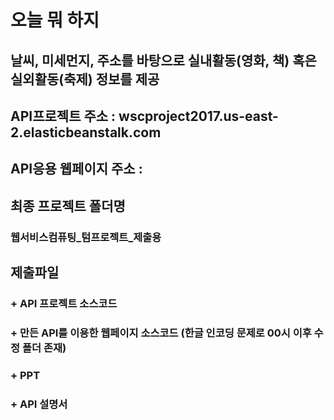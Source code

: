 ﻿# 오늘 뭐 하지
## 날씨, 미세먼지, 주소를 바탕으로 실내활동(영화, 책) 혹은 실외활동(축제) 정보를 제공
## API프로젝트 주소 : wscproject2017.us-east-2.elasticbeanstalk.com
## API응용 웹페이지 주소 : 

## 최종 프로젝트 폴더명
### 웹서비스컴퓨팅_텀프로젝트_제출용

## 제출파일
### + API 프로젝트 소스코드 
### + 만든 API를 이용한 웹페이지 소스코드 (한글 인코딩 문제로 00시 이후 수정 폴더 존재)
### + PPT
### + API 설명서
